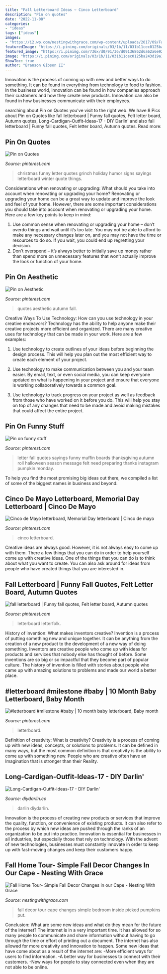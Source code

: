 ```yaml
---
title: "Fall Letterboard Ideas ~ Cinco Letterboard"
description: "Pin on quotes"
date: "2022-11-08"
categories:
- "ideas"
tags: ["ideas"]
images:
- "https://i2.wp.com/nestingwithgrace.com/wp-content/uploads/2017/09/Fall-Decor-Chages-Girls-Shared-Bedroom-Fall-Home-Decor-Ideas-5.jpg"
featuredImage: "https://i.pinimg.com/originals/03/1b/11/031b11cec0125ba243d19a15a47373b8.jpg"
featured_image: "https://i.pinimg.com/736x/d0/91/36/d09136862d6a62a6e9265dd87946ebf8.jpg"
image: "https://i.pinimg.com/originals/03/1b/11/031b11cec0125ba243d19a15a47373b8.jpg"
ShowToc: true
author: "Branson Gibson II"
---
```



Innovation is the process of coming up with new and better ways to do something. It can be found in everything from technology to food to fashion. In the business world, innovation can be found in how companies approach their customers and how they create new products. Innovation can also be found in how businesses communicate with their employees.

	

		
searching about Pin on Quotes you've visit to the right web. We have 8 Pics about Pin on Quotes like fall letterboard | Funny fall quotes, Felt letter board, Autumn quotes, Long-Cardigan-Outfit-Ideas-17 - DIY Darlin&#039; and also fall letterboard | Funny fall quotes, Felt letter board, Autumn quotes. Read more:
		
    
## Pin On Quotes

<img loading=lazy src="https://i.pinimg.com/736x/a3/53/de/a353dea74a1c1df17cf0f949e95ec85e.jpg" onerror="this.onerror=null;this.src='https://tse3.mm.bing.net/th?id=OIP.E0qbtE41ZPtrEO5slW6YtwHaI1&amp;pid=15.1';" alt="Pin on Quotes">

_Source: pinterest.com_

>christmas funny letter quotes grinch holiday humor signs sayings letterboard winter quote things. 

	

Considerations when renovating or upgrading: What should you take into account when renovating or upgrading your home?
Renovating or upgrading your home can be a great way to update and improve the look and feel of your home. However, there are some important considerations you should take into account when renovating or upgrading your home. Here are a few key points to keep in mind: 
1. Use common sense when renovating or upgrading your home – don’t overdo things and wait until it’s too late. You may not be able to afford to make any necessary changes later on, and you may not have the time or resources to do so. If you wait, you could end up regretting your decision. 
2. Don’t overspend – it’s always better to initially save up money rather than spend more on unnecessary features that won’t actually improve the look or function of your home.

    
## Pin On Aesthetic

<img loading=lazy src="https://i.pinimg.com/originals/03/1b/11/031b11cec0125ba243d19a15a47373b8.jpg" onerror="this.onerror=null;this.src='https://tse3.mm.bing.net/th?id=OIP.y82SdAqB8oH5SE-7ohLMNwHaJQ&amp;pid=15.1';" alt="Pin on Aesthetic">

_Source: pinterest.com_

>quotes aesthetic autumn fall. 

	

Creative Ways To Use Technology: How can you use technology in your creative endeavors?
Technology has the ability to help anyone make their creative projects more efficient and organized. There are many creative uses for technology that can be made in your work. Here are a few examples:
1. Use technology to create outlines of your ideas before beginning the design process. This will help you plan out the most efficient way to create each element of your project.

2. Use technology to make communication between you and your team easier. By email, text, or even social media, you can keep everyone updated on what is happening in your project and ensure that everyone is working collaboratively towards a common goal.

3. Use technology to track progress on your project as well as feedback from those who have worked on it before you do. This will help you stay on top of any changes that need to be made and avoid making mistakes that could affect the entire project.

    
## Pin On Funny Stuff

<img loading=lazy src="https://i.pinimg.com/736x/b6/75/b0/b675b0eb6d0f1536dbdf72c9d1c4b09e.jpg" onerror="this.onerror=null;this.src='https://tse4.mm.bing.net/th?id=OIP.E3u0t5UCghqn8cHayqAloAHaHa&amp;pid=15.1';" alt="Pin on funny stuff">

_Source: pinterest.com_

>letter fall quotes sayings funny muffin boards thanksgiving autumn roll halloween season message felt need preparing thanks instagram pumpkin monday. 

	

To help you find the most promising big ideas out there, we compiled a list of some of the biggest names in business and beyond.

    
## Cinco De Mayo Letterboard, Memorial Day Letterboard | Cinco De Mayo

<img loading=lazy src="https://i.pinimg.com/originals/3d/9c/8f/3d9c8f8432ce8bda2f1c7a716eedcae7.jpg" onerror="this.onerror=null;this.src='https://tse1.mm.bing.net/th?id=OIP.ft-mEK6LEila7OKwA91QBAHaJ4&amp;pid=15.1';" alt="Cinco de Mayo letterboard, Memorial Day letterboard | Cinco de mayo">

_Source: pinterest.com_

>cinco letterboard. 

	

Creative ideas are always good. However, it is not always easy to come up with them. There a few things that you can do in order to help yourself come up with creative ideas. One of the things that you can do is to think about what you want to create. You can also ask around for ideas from people who have created things that you are interested in.

    
## Fall Letterboard | Funny Fall Quotes, Felt Letter Board, Autumn Quotes

<img loading=lazy src="https://i.pinimg.com/736x/95/a3/c6/95a3c66b3cc7dd8f2539f76bd11bd9a6.jpg" onerror="this.onerror=null;this.src='https://tse1.mm.bing.net/th?id=OIP.iEhM_pL70-dbUpZMjN0a7QHaHa&amp;pid=15.1';" alt="fall letterboard | Funny fall quotes, Felt letter board, Autumn quotes">

_Source: pinterest.com_

>letterboard letterfolk. 

	

History of invention: What makes inventors creative?
Invention is a process of putting something new and unique together. It can be anything from the creation of a new product to the development of a new way of doing something. Inventors are creative people who come up with ideas for products and services that nobody else has thought of before. Some inventions are so big or so impactful that they become part of popular culture. The history of invention is filled with stories about people who came up with amazing solutions to problems and made our world a better place.

    
## #letterboard #milestone #baby | 10 Month Baby Letterboard, Baby Month

<img loading=lazy src="https://i.pinimg.com/736x/d0/91/36/d09136862d6a62a6e9265dd87946ebf8.jpg" onerror="this.onerror=null;this.src='https://tse2.mm.bing.net/th?id=OIP.fMmyHv0kRuLWXN-TwvLxrQHaNO&amp;pid=15.1';" alt="#letterboard #milestone #baby | 10 month baby letterboard, Baby month">

_Source: pinterest.com_

>letterboard. 

	

Definition of creativity: What is creativity?
Creativity is a process of coming up with new ideas, concepts, or solutions to problems. It can be defined in many ways, but the most common definition is that creativity is the ability to come up with something new. People who are creative often have an Imagination that is stronger than their Reality.

    
## Long-Cardigan-Outfit-Ideas-17 - DIY Darlin&#039;

<img loading=lazy src="http://www.diydarlin.co/wp-content/uploads/2020/04/Long-Cardigan-Outfit-Ideas-17.jpg" onerror="this.onerror=null;this.src='https://tse3.mm.bing.net/th?id=OIP.nEo4__g2qxamK4qYLIitEgHaM2&amp;pid=15.1';" alt="Long-Cardigan-Outfit-Ideas-17 - DIY Darlin&#039;">

_Source: diydarlin.co_

>darlin diydarlin. 

	

Innovation is the process of creating new products or services that improve the quality, function, or convenience of existing products. It can also refer to the process by which new ideas are pushed through the ranks of an organization to be put into practice. Innovation is essential for businesses in all industries, but especially those that rely on technology. With the advent of new technologies, businesses must constantly innovate in order to keep up with fast-moving changes and keep their customers happy.

    
## Fall Home Tour- Simple Fall Decor Changes In Our Cape - Nesting With Grace

<img loading=lazy src="https://i2.wp.com/nestingwithgrace.com/wp-content/uploads/2017/09/Fall-Decor-Chages-Girls-Shared-Bedroom-Fall-Home-Decor-Ideas-5.jpg" onerror="this.onerror=null;this.src='https://tse4.mm.bing.net/th?id=OIP.G4G0s-t9LQt78Uww6Vpe5QHaLH&amp;pid=15.1';" alt="Fall Home Tour- Simple Fall Decor Changes in our Cape - Nesting With Grace">

_Source: nestingwithgrace.com_

>fall decor tour cape changes simple bedroom inside picked pumpkins put. 

	

Conclusion: What are some new ideas and what do they mean for the future of the internet?
The internet is in a very important time. It has allowed for so many people to communicate and share information without having to go through the time or effort of printing out a document. The internet has also allowed for more creativity and innovation to happen. Some new ideas that have come about as a result of the internet are: 
-More efficient ways for users to find information.
-A better way for businesses to connect with their customers. 
-New ways for people to stay connected even when they are not able to be online.

